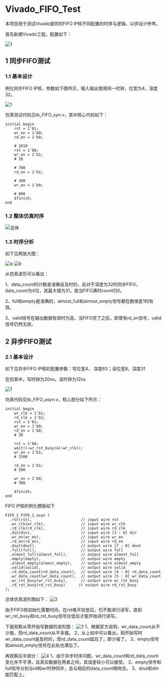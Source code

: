 # Vivado_FIFO_Test
本项目用于测试Vivado提供的FIFO IP核不同配置的时序与逻辑，以供设计参考。

首先新建Vivado工程，配置如下：

![1](https://user-images.githubusercontent.com/95362898/213909600-24b07922-a4d5-44f9-ac8e-815966f764e7.PNG)

## 1 同步FIFO测试
### 1.1 基本设计
例化同步FIFO IP核，参数如下图所示，输入输出使用同一时钟，位宽为4，深度32。

![1](https://user-images.githubusercontent.com/95362898/213972142-3bb5641a-9d14-4490-89db-9f9e941af311.PNG)

仿真测试代码见tb_FIFO_syn.v，其中核心代码如下：

````
initial begin
    rst = 1'b1;
    wr_en = 1'b0;
    rd_en = 1'b0;
    
    # 1010
    rst = 1'b0;
    wr_en = 1'b1;
    # 10
    
    # 700
    rd_en = 1'b1;
    
    # 300
    wr_en = 1'b0;
    
    # 800
    $finish;
end
````

### 1.2 整体仿真时序
![总体](https://user-images.githubusercontent.com/95362898/213973858-359b87c6-010a-43f8-a120-1d58a8205d46.PNG "整体仿真时序图")

### 1.3 时序分析
如下见两放大图：

![a](https://user-images.githubusercontent.com/95362898/213974845-88f4b4de-ad93-4b17-8a86-bb901bd25da7.PNG)
![b](https://user-images.githubusercontent.com/95362898/213974848-82985b10-9e44-439a-83db-9acd335680f3.PNG)

从仿真波形可以看出：

1、data_count的计数是准确且及时的，且对于深度为32的同步FIFO，data_count为4位，其最大值为31，故当FIFO满时count归0。

2、full和empty是准确的，almost_full和almost_empty信号都在数值差1时有效。

3、valid信号在输出数据有效时为高，当FIFO空了之后，即使有rd_en信号，valid信号仍然无效。

## 2 异步FIFO测试
### 2.1 基本设计
如下见异步FIFO IP核的配置参数：写位宽4， 深度63；读位宽8，深度31

在仿真中，写时钟为20ns，读时钟为12ns

![1](https://user-images.githubusercontent.com/95362898/214329125-7f75f219-199c-4870-95be-f4fe1752110b.PNG)

仿真代码见tb_FIFO_asyn.v，核心部分如下所示：

````
initial begin
    wr_clk = 1'b1;
    rd_clk = 1'b1;
    rst = 1'b1;
    wr_en = 1'b0;
    rd_en = 1'b0;
    # 30
    
    rst = 1'b0;
    wait((~wr_rst_busy)&(~wr_clk));    
    wr_en = 1'b1;
    # 1500
    
    rd_en = 1'b1;
    # 200
    
    wr_en = 1'b0;
    # 300
    
    $finish;
end
````

FIFO IP核的例化模板如下
````
FIFO_2 FIFO_2_asyn (
  .rst(rst),                      // input wire rst
  .wr_clk(wr_clk),                // input wire wr_clk
  .rd_clk(rd_clk),                // input wire rd_clk
  .din(din),                      // input wire [3 : 0] din
  .wr_en(wr_en),                  // input wire wr_en
  .rd_en(rd_en),                  // input wire rd_en
  .dout(dout),                    // output wire [7 : 0] dout
  .full(full),                    // output wire full
  .almost_full(almost_full),      // output wire almost_full
  .empty(empty),                  // output wire empty
  .almost_empty(almost_empty),    // output wire almost_empty
  .valid(valid),                  // output wire valid
  .rd_data_count(rd_data_count),  // output wire [4 : 0] rd_data_count
  .wr_data_count(wr_data_count),  // output wire [5 : 0] wr_data_count
  .wr_rst_busy(wr_rst_busy),      // output wire wr_rst_busy
  .rd_rst_busy(rd_rst_busy)      // output wire rd_rst_busy
);
````

总体仿真波形图如下：
![2](https://user-images.githubusercontent.com/95362898/214332353-d6c43189-dfa5-4cb0-a541-6fd909374f09.PNG)

由于FIFO核初始化需要时间，在rst电平拉低后，仍不能进行读写，直到wr_rst_busy和rd_rst_busy信号拉低后才能开始进行读写。

下面观察从零开始写数据的波形图：
![3](https://user-images.githubusercontent.com/95362898/214337101-6a51c895-80b4-4703-897e-38ea3c4bc917.PNG)
1、根据官方说明，wr_data_count从不少报，而rd_data_count从不多报。
2、从上如中可以看出，刚开始写时wr_data_count是及时的，而rd_data_count延后了，即少报了。
3、empty信号和almost_empty信号在此处也滞后了。

再观察后半部分：
![4](https://user-images.githubusercontent.com/95362898/214337108-81d7877c-22fd-4a6e-bfae-3c2c46f81bc5.PNG)
1、由于异步时序问题，wr_data_count和rd_data_count变化并不平滑，且真实数据在两者之间，其误差较小可以接受。
2、empty信号和full信号分别与rd和wr时钟同步，且与相应的data_count相吻合。
3、dout和din能匹配上。



